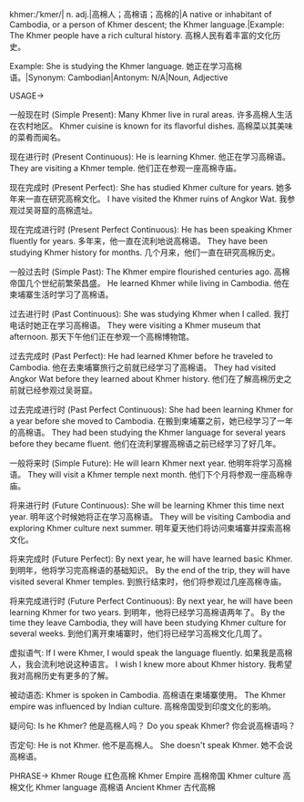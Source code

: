 khmer:/ˈkmer/| n. adj.|高棉人；高棉语；高棉的|A native or inhabitant of Cambodia, or a person of Khmer descent; the Khmer language.|Example:  The Khmer people have a rich cultural history.  高棉人民有着丰富的文化历史。

Example:  She is studying the Khmer language. 她正在学习高棉语。|Synonym: Cambodian|Antonym: N/A|Noun, Adjective


USAGE->

一般现在时 (Simple Present):
Many Khmer live in rural areas. 许多高棉人生活在农村地区。
Khmer cuisine is known for its flavorful dishes. 高棉菜以其美味的菜肴而闻名。

现在进行时 (Present Continuous):
He is learning Khmer. 他正在学习高棉语。
They are visiting a Khmer temple. 他们正在参观一座高棉寺庙。

现在完成时 (Present Perfect):
She has studied Khmer culture for years. 她多年来一直在研究高棉文化。
I have visited the Khmer ruins of Angkor Wat. 我参观过吴哥窟的高棉遗址。

现在完成进行时 (Present Perfect Continuous):
He has been speaking Khmer fluently for years. 多年来，他一直在流利地说高棉语。
They have been studying Khmer history for months. 几个月来，他们一直在研究高棉历史。

一般过去时 (Simple Past):
The Khmer empire flourished centuries ago.  高棉帝国几个世纪前繁荣昌盛。
He learned Khmer while living in Cambodia. 他在柬埔寨生活时学习了高棉语。

过去进行时 (Past Continuous):
She was studying Khmer when I called. 我打电话时她正在学习高棉语。
They were visiting a Khmer museum that afternoon. 那天下午他们正在参观一个高棉博物馆。

过去完成时 (Past Perfect):
He had learned Khmer before he traveled to Cambodia. 他在去柬埔寨旅行之前就已经学习了高棉语。
They had visited Angkor Wat before they learned about Khmer history. 他们在了解高棉历史之前就已经参观过吴哥窟。

过去完成进行时 (Past Perfect Continuous):
She had been learning Khmer for a year before she moved to Cambodia. 在搬到柬埔寨之前，她已经学习了一年的高棉语。
They had been studying the Khmer language for several years before they became fluent.  他们在流利掌握高棉语之前已经学习了好几年。


一般将来时 (Simple Future):
He will learn Khmer next year. 他明年将学习高棉语。
They will visit a Khmer temple next month. 他们下个月将参观一座高棉寺庙。

将来进行时 (Future Continuous):
She will be learning Khmer this time next year. 明年这个时候她将正在学习高棉语。
They will be visiting Cambodia and exploring Khmer culture next summer.  明年夏天他们将访问柬埔寨并探索高棉文化。

将来完成时 (Future Perfect):
By next year, he will have learned basic Khmer. 到明年，他将学习完高棉语的基础知识。
By the end of the trip, they will have visited several Khmer temples. 到旅行结束时，他们将参观过几座高棉寺庙。

将来完成进行时 (Future Perfect Continuous):
By next year, he will have been learning Khmer for two years. 到明年，他将已经学习高棉语两年了。
By the time they leave Cambodia, they will have been studying Khmer culture for several weeks.  到他们离开柬埔寨时，他们将已经学习高棉文化几周了。

虚拟语气:
If I were Khmer, I would speak the language fluently. 如果我是高棉人，我会流利地说这种语言。
I wish I knew more about Khmer history. 我希望我对高棉历史有更多的了解。

被动语态:
Khmer is spoken in Cambodia. 高棉语在柬埔寨使用。
The Khmer empire was influenced by Indian culture. 高棉帝国受到印度文化的影响。

疑问句:
Is he Khmer? 他是高棉人吗？
Do you speak Khmer? 你会说高棉语吗？

否定句:
He is not Khmer. 他不是高棉人。
She doesn't speak Khmer. 她不会说高棉语。


PHRASE->
Khmer Rouge 红色高棉
Khmer Empire 高棉帝国
Khmer culture 高棉文化
Khmer language 高棉语
Ancient Khmer 古代高棉